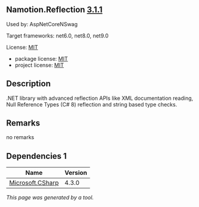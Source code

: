 Namotion.Reflection [3.1.1](https://www.nuget.org/packages/Namotion.Reflection/3.1.1)
--------------------

Used by: AspNetCoreNSwag

Target frameworks: net6.0, net8.0, net9.0

License: [MIT](../../../../licenses/mit) 

- package license: [MIT](https://licenses.nuget.org/MIT) 
- project license: [MIT](https://github.com/RicoSuter/Namotion.Reflection) 

Description
-----------
.NET library with advanced reflection APIs like XML documentation reading, Null Reference Types (C# 8) reflection and string based type checks.

Remarks
-----------
no remarks


Dependencies 1
-----------

|Name|Version|
|----------|:----|
|[Microsoft.CSharp](../../../../packages/nuget.org/microsoft.csharp/4.3.0)|4.3.0|

*This page was generated by a tool.*